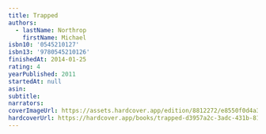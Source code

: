 ```yaml
---
title: Trapped
authors:
  - lastName: Northrop
    firstName: Michael
isbn10: '0545210127'
isbn13: '9780545210126'
finishedAt: 2014-01-25
rating: 4
yearPublished: 2011
startedAt: null
asin:
subtitle:
narrators:
coverImageUrl: https://assets.hardcover.app/edition/8812272/e8550f0d4a37ea3fa8716aaaf2be37be5eddaf16.jpeg
hardcoverUrl: https://hardcover.app/books/trapped-d3957a2c-3adc-431b-8163-c86f7a9d9983/editions/8812272
---
```

